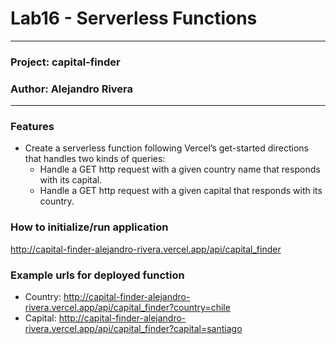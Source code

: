 # Lab16 - Serverless Functions

---

### Project: capital-finder
### Author: Alejandro Rivera

---

### Features
 * Create a serverless function following Vercel’s get-started directions that handles two kinds of queries:
   * Handle a GET http request with a given country name that responds with its capital.
   * Handle a GET http request with a given capital that responds with its country.

### How to initialize/run application

http://capital-finder-alejandro-rivera.vercel.app/api/capital_finder

### Example urls for deployed function

* Country: http://capital-finder-alejandro-rivera.vercel.app/api/capital_finder?country=chile
* Capital: http://capital-finder-alejandro-rivera.vercel.app/api/capital_finder?capital=santiago
